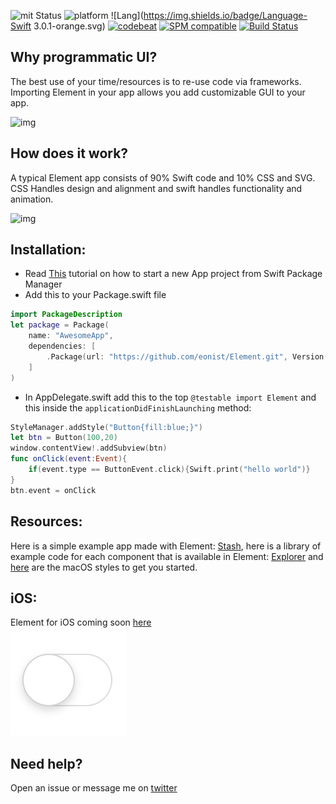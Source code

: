 ![mit Status](https://img.shields.io/badge/License-MIT-brightgreen.svg) ![platform](https://img.shields.io/badge/Platform-macOS-blue.svg) ![Lang](https://img.shields.io/badge/Language-Swift 3.0.1-orange.svg) [![codebeat](https://codebeat.co/badges/2de7a2a5-91d5-401e-8913-8f1993affd55)](https://codebeat.co/projects/github-com-eonist-element) [![SPM  compatible](https://img.shields.io/badge/Swift%20Package%20Manager-compatible-brightgreen.svg)](https://github.com/apple/swift-package-manager) [![Build Status](https://travis-ci.org/stylekit/Element-tests.svg?branch=master)](https://travis-ci.org/stylekit/Element-tests)

## Why programmatic UI?
The best use of your time/resources is to re-use code via frameworks. Importing Element in your app allows you add customizable GUI to your app. 

<img width="608" alt="img" src="https://raw.githubusercontent.com/stylekit/img/master/progressindicator2_trim.mp4.gif">

## How does it work?
A typical Element app consists of 90% Swift code and 10% CSS and SVG. CSS Handles design and alignment and swift handles functionality and animation.   

<img width="700" alt="img" src="https://dl.dropboxusercontent.com/u/2559476/Style_diagram.svg">

## Installation:
- Read  [This](http://stylekit.org/blog/2017/02/05/Xcode-and-spm/)  tutorial on how to start a new App project from Swift Package Manager
- Add this to your Package.swift file

```swift
import PackageDescription
let package = Package(
    name: "AwesomeApp",
    dependencies: [
		.Package(url: "https://github.com/eonist/Element.git", Version(0, 0, 0, prereleaseIdentifiers: ["alpha", "5"]))
    ]
)
```

- In AppDelegate.swift add this to the top ``@testable import Element`` and this inside the ``applicationDidFinishLaunching`` method:

```swift
StyleManager.addStyle("Button{fill:blue;}")
let btn = Button(100,20)
window.contentView!.addSubview(btn)
func onClick(event:Event){
	if(event.type == ButtonEvent.click){Swift.print("hello world")} 
}
btn.event = onClick
```

## Resources: 
Here is a simple example app made with Element: [Stash](https://github.com/stylekit/stash), here is a library of example code for each component that is available in Element: [Explorer](https://github.com/stylekit/explorer) and [here](https://github.com/stylekit/ElCapitan) are the macOS styles to get you started. 

## iOS:
Element for iOS coming soon [here](https://github.com/eonist/Element-iOS)   
<img width="186" alt="img" src="https://raw.githubusercontent.com/stylekit/img/master/switch8crop20fps.gif">  


## Need help?
Open an issue or message me on [twitter](https://twitter.com/stylekit_org) 